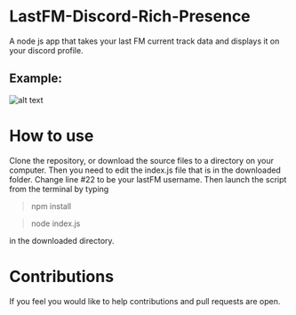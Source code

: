 # LastFM-Discord-Rich-Presence
A node js app that takes your last FM current track data and displays it on your discord profile.

## Example: 
![alt text](https://media.discordapp.net/attachments/737382004437418008/737382095118139456/2020-07-27_14-48.png)

# How to use
Clone the repository, or download the source files to a directory on your computer. Then you need to edit the index.js file that is in the downloaded folder. Change line #22 to be your lastFM username. Then launch the script from the terminal by typing 
> npm install

> node index.js

in the downloaded directory.

# Contributions
If you feel you would like to help contributions and pull requests are open.